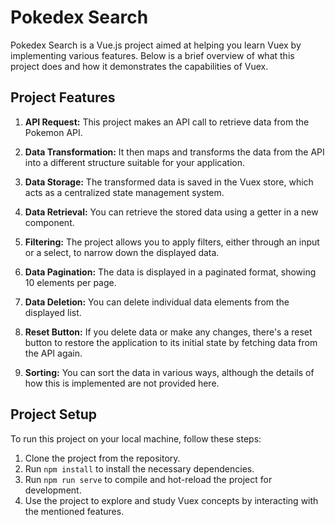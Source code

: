 # Pokedex Search

Pokedex Search is a Vue.js project aimed at helping you learn Vuex by implementing various features. Below is a brief overview of what this project does and how it demonstrates the capabilities of Vuex.

## Project Features
1. **API Request:** This project makes an API call to retrieve data from the Pokemon API.

2. **Data Transformation:** It then maps and transforms the data from the API into a different structure suitable for your application.

3. **Data Storage:** The transformed data is saved in the Vuex store, which acts as a centralized state management system.

4. **Data Retrieval:** You can retrieve the stored data using a getter in a new component.

5. **Filtering:** The project allows you to apply filters, either through an input or a select, to narrow down the displayed data.

6. **Data Pagination:** The data is displayed in a paginated format, showing 10 elements per page.

7. **Data Deletion:** You can delete individual data elements from the displayed list.

8. **Reset Button:** If you delete data or make any changes, there's a reset button to restore the application to its initial state by fetching data from the API again.

9. **Sorting:** You can sort the data in various ways, although the details of how this is implemented are not provided here.

## Project Setup
To run this project on your local machine, follow these steps:

1. Clone the project from the repository.
2. Run `npm install` to install the necessary dependencies.
3. Run `npm run serve` to compile and hot-reload the project for development.
4. Use the project to explore and study Vuex concepts by interacting with the mentioned features.

